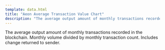 ```yaml
---
template: data.html
title: "Aeon Average Transaction Value Chart"
description: "The average output amount of monthly transactions recorded in the blockchain."
---
```

The average output amount of monthly transactions recorded in the blockchain. Monthly volume divided by monthly transaction count. Includes change returned to sender. 
